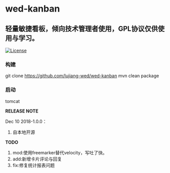 # wed-kanban

## 轻量敏捷看板，倾向技术管理者使用，GPL协议仅供使用与学习。 ##

[![License](https://img.shields.io/aur/license/:packageName.svg)](http://www.gnu.org/licenses/gpl-3.0.html)

### 构建
  git clone https://github.com/lujiang-wed/wed-kanban
	mvn clean package
  
### 启动
  tomcat

**RELEASE NOTE**

Dec 10 2018-1.0.0：

1. 自本地开源

**TODO**

1. mod:使用freemarker替代velocity，写吐了快。
2. add:新增卡片评论与回复
3. fix:修复统计报表问题
